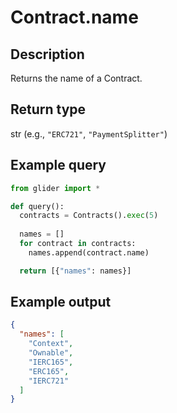 # Contract.name

## Description

Returns the name of a Contract.

## Return type

str (e.g., `"ERC721"`, `"PaymentSplitter"`)

## Example query

```python
from glider import *

def query():
  contracts = Contracts().exec(5)
  
  names = []
  for contract in contracts:
    names.append(contract.name)

  return [{"names": names}]
```

## Example output

```json
{
  "names": [
    "Context",
    "Ownable",
    "IERC165",
    "ERC165",
    "IERC721"
  ]
}
```
